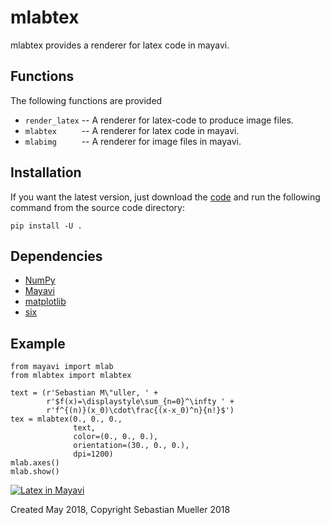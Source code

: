 mlabtex
=======

mlabtex provides a renderer for latex code in mayavi.

Functions
---------
The following functions are provided

 - `render_latex` -- A renderer for latex-code to produce image files.
 - `mlabtex     ` -- A renderer for latex code in mayavi.
 - `mlabimg     ` -- A renderer for image files in mayavi.

Installation
------------
If you want the latest version, just download the
[code](https://github.com/MuellerSeb/mlabtex/archive/master.zip)
and run the following command from the source code directory:

    pip install -U .

Dependencies
------------
 - [NumPy](http://www.numpy.org)
 - [Mayavi](https://docs.enthought.com/mayavi/mayavi/)
 - [matplotlib](https://matplotlib.org/)
 - [six](https://pythonhosted.org/six/)

Example
-------

    from mayavi import mlab
    from mlabtex import mlabtex

    text = (r'Sebastian M\"uller, ' +
            r'$f(x)=\displaystyle\sum_{n=0}^\infty ' +
            r'f^{(n)}(x_0)\cdot\frac{(x-x_0)^n}{n!}$')
    tex = mlabtex(0., 0., 0.,
                  text,
                  color=(0., 0., 0.),
                  orientation=(30., 0., 0.),
                  dpi=1200)
    mlab.axes()
    mlab.show()

[![Latex in Mayavi][1]][1]

Created May 2018, Copyright Sebastian Mueller 2018


  [1]: https://i.stack.imgur.com/lLF58.png
